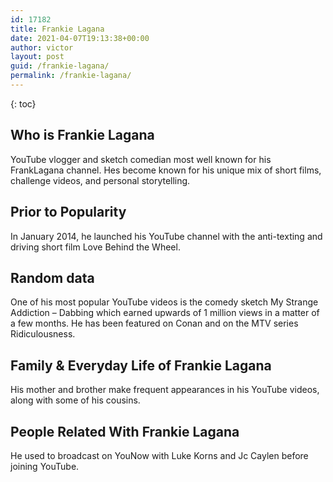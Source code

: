 ```yaml
---
id: 17182
title: Frankie Lagana
date: 2021-04-07T19:13:38+00:00
author: victor
layout: post
guid: /frankie-lagana/
permalink: /frankie-lagana/
---
```



{: toc}


## Who is Frankie Lagana



YouTube vlogger and sketch comedian most well known for his FrankLagana channel. Hes become known for his unique mix of short films, challenge videos, and personal storytelling.

                
                
                
## Prior to Popularity



In January 2014, he launched his YouTube channel with the anti-texting and driving short film Love Behind the Wheel.

                
                
                
## Random data



One of his most popular YouTube videos is the comedy sketch My Strange Addiction &#8211; Dabbing which earned upwards of 1 million views in a matter of a few months. He has been featured on Conan and on the MTV series Ridiculousness.

                
                
                
## Family & Everyday Life of Frankie Lagana



His mother and brother make frequent appearances in his YouTube videos, along with some of his cousins.

                
                
                
## People Related With Frankie Lagana



He used to broadcast on YouNow with Luke Korns and Jc Caylen before joining YouTube.

                
              
            
          
          
          